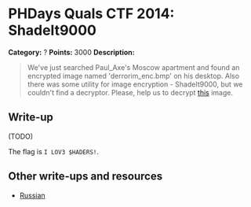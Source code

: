 # PHDays Quals CTF 2014: ShadeIt9000

**Category:** ?
**Points:** 3000
**Description:**

> We've just searched Paul\_Axe's Moscow apartment and found an encrypted image named 'derrorim\_enc.bmp' on his desktop. Also there was some utility for image encryption - ShadeIt9000, but we couldn't find a decryptor. Please, help us to decrypt [this](ShadeIt9000.7z.1994751E55249884C7EF4576445E29AB0D374B4E) image.

## Write-up

(TODO)

The flag is `I LOV3 $HADERS!`.

## Other write-ups and resources

* [Russian](http://nightsite.info/blog/12936-phdays-2014-quals-all-reverse-writeup.html)

